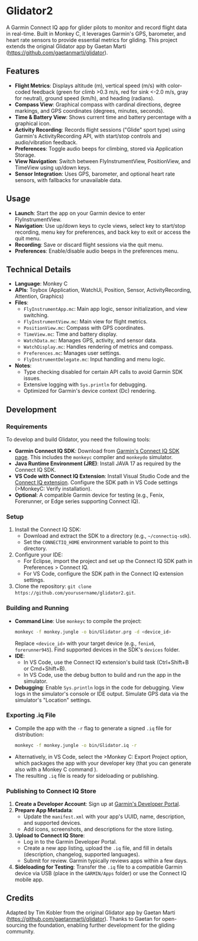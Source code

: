 
# Glidator2

A Garmin Connect IQ app for glider pilots to monitor and record flight data in real-time. Built in Monkey C, it leverages Garmin's GPS, barometer, and heart rate sensors to provide essential metrics for gliding. This project extends the original Glidator app by Gaetan Marti (https://github.com/gaetanmarti/glidator).

## Features
- **Flight Metrics**: Displays altitude (m), vertical speed (m/s) with color-coded feedback (green for climb >0.3 m/s, red for sink <-2.0 m/s, gray for neutral), ground speed (km/h), and heading (radians).
- **Compass View**: Graphical compass with cardinal directions, degree markings, and GPS coordinates (degrees, minutes, seconds).
- **Time & Battery View**: Shows current time and battery percentage with a graphical icon.
- **Activity Recording**: Records flight sessions ("Glide" sport type) using Garmin's ActivityRecording API, with start/stop controls and audio/vibration feedback.
- **Preferences**: Toggle audio beeps for climbing, stored via Application Storage.
- **View Navigation**: Switch between FlyInstrumentView, PositionView, and TimeView using up/down keys.
- **Sensor Integration**: Uses GPS, barometer, and optional heart rate sensors, with fallbacks for unavailable data.

## Usage
- **Launch**: Start the app on your Garmin device to enter FlyInstrumentView.
- **Navigation**: Use up/down keys to cycle views, select key to start/stop recording, menu key for preferences, and back key to exit or access the quit menu.
- **Recording**: Save or discard flight sessions via the quit menu.
- **Preferences**: Enable/disable audio beeps in the preferences menu.

## Technical Details
- **Language**: Monkey C
- **APIs**: Toybox (Application, WatchUi, Position, Sensor, ActivityRecording, Attention, Graphics)
- **Files**:
  - `FlyInstrumentApp.mc`: Main app logic, sensor initialization, and view switching.
  - `FlyInstrumentView.mc`: Main view for flight metrics.
  - `PositionView.mc`: Compass with GPS coordinates.
  - `TimeView.mc`: Time and battery display.
  - `WatchData.mc`: Manages GPS, activity, and sensor data.
  - `WatchDisplay.mc`: Handles rendering of metrics and compass.
  - `Preferences.mc`: Manages user settings.
  - `FlyInstrumentDelegate.mc`: Input handling and menu logic.
- **Notes**:
  - Type checking disabled for certain API calls to avoid Garmin SDK issues.
  - Extensive logging with `Sys.println` for debugging.
  - Optimized for Garmin's device context (Dc) rendering.

## Development

### Requirements
To develop and build Glidator, you need the following tools:
- **Garmin Connect IQ SDK**: Download from [Garmin's Connect IQ SDK page](https://developer.garmin.com/connect-iq/sdk/). This includes the `monkeyc` compiler and `monkeydo` simulator.
- **Java Runtime Environment (JRE)**: Install JAVA 17 as required by the Connect IQ SDK.
- **VS Code with Connect IQ Extension**: Install Visual Studio Code and the [Connect IQ extension](https://marketplace.visualstudio.com/items?itemName=Garmin.connectiq). Configure the SDK path in VS Code settings (>MonkeyC: Verify installation).
- **Optional**: A compatible Garmin device for testing (e.g., Fenix, Forerunner, or Edge series supporting Connect IQ).

### Setup
1. Install the Connect IQ SDK:
   - Download and extract the SDK to a directory (e.g., `~/connectiq-sdk`).
   - Set the `CONNECTIQ_HOME` environment variable to point to this directory.
2. Configure your IDE:
   - For Eclipse, import the project and set up the Connect IQ SDK path in Preferences > Connect IQ.
   - For VS Code, configure the SDK path in the Connect IQ extension settings.
3. Clone the repository: `git clone https://github.com/yourusername/glidator2.git`.

### Building and Running
- **Command Line**: Use `monkeyc` to compile the project:
  ```bash
  monkeyc -f monkey.jungle -o bin/Glidator.prg -d <device_id>
  ```
  Replace `<device_id>` with your target device (e.g., `fenix6`, `forerunner945`). Find supported devices in the SDK's `devices` folder.
- **IDE**:
  - In VS Code, use the Connect IQ extension's build task (Ctrl+Shift+B or Cmd+Shift+B).
  - In VS Code, use the debug button to build and run the app in the simulator.
- **Debugging**: Enable `Sys.println` logs in the code for debugging. View logs in the simulator's console or IDE output. Simulate GPS data via the simulator's "Location" settings.

### Exporting .iq File
- Compile the app with the `-r` flag to generate a signed `.iq` file for distribution:
  ```bash
  monkeyc -f monkey.jungle -o bin/Glidator.iq -r
  ```
- Alternatively, in VS Code, select the >Monkey C: Export Project option, which packages the app with your developer key (that you can generate also with a Monkey C command ).
- The resulting `.iq` file is ready for sideloading or publishing.

### Publishing to Connect IQ Store
1. **Create a Developer Account**: Sign up at [Garmin's Developer Portal](https://developer.garmin.com/connect-iq/).
2. **Prepare App Metadata**:
   - Update the `manifest.xml` with your app's UUID, name, description, and supported devices.
   - Add icons, screenshots, and descriptions for the store listing.
3. **Upload to Connect IQ Store**:
   - Log in to the Garmin Developer Portal.
   - Create a new app listing, upload the `.iq` file, and fill in details (description, changelog, supported languages).
   - Submit for review. Garmin typically reviews apps within a few days.
4. **Sideloading for Testing**: Transfer the `.iq` file to a compatible Garmin device via USB (place in the `GARMIN/Apps` folder) or use the Connect IQ mobile app.


## Credits
Adapted by Tim Kobler from the original Glidator app by Gaetan Marti (https://github.com/gaetanmarti/glidator). Thanks to Gaetan for open-sourcing the foundation, enabling further development for the gliding community.
